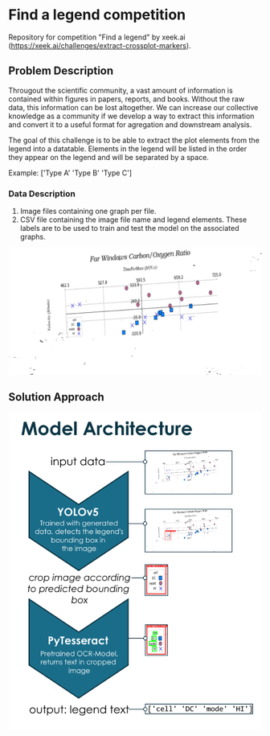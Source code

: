 # Find a legend competition

Repository for competition "Find a legend" by xeek.ai (https://xeek.ai/challenges/extract-crossplot-markers).

## Problem Description

Througout the scientific community, a vast amount of information is contained within figures in papers, reports, and books. Without the raw data, this information can be lost altogether. We can increase our collective knowledge as a community if we develop a way to extract this information and convert it to a useful format for agregation and downstream analysis.

The goal of this challenge is to be able to extract the plot elements from the legend into a datatable. Elements in the legend will be listed in the order they appear on the legend and will be separated by a space.

Example: ['Type A' 'Type B' 'Type C']

### Data Description
1. Image files containing one graph per file.
2. CSV file containing the image file name and legend elements. These labels are to be used to train and test the model on the associated graphs.

![Example Plot](raw_data/helvetios_challenge_dataset_training/images/20220915194540522606.png)

## Solution Approach

![Model Architecture](misc/model_architecture.png)

